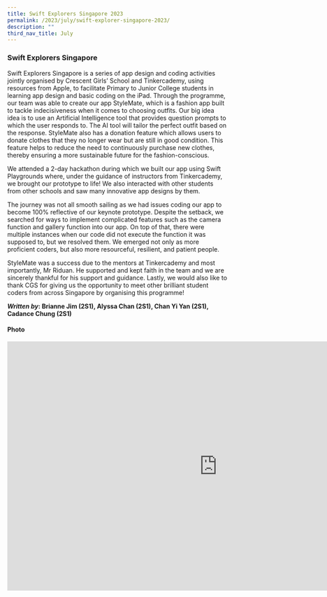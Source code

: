 ```yaml
---
title: Swift Explorers Singapore 2023
permalink: /2023/july/swift-explorer-singapore-2023/
description: ""
third_nav_title: July
---
```

### Swift Explorers Singapore ###

Swift Explorers Singapore is a series of app design and coding activities jointly organised by Crescent Girls’ School and Tinkercademy, using resources from Apple, to facilitate Primary to Junior College students in learning app design and basic coding on the iPad. Through the programme, our team was able to create our app StyleMate, which is a fashion app built to tackle indecisiveness when it comes to choosing outfits. Our big idea idea is to use an Artificial Intelligence tool that provides question prompts to which the user responds to. The AI tool will tailor the perfect outfit based on the response. StyleMate also has a donation feature which allows users to donate clothes that they no longer wear but are still in good condition. This feature helps to reduce the need to continuously purchase new clothes, thereby ensuring a more sustainable future for the fashion-conscious.

We attended a 2-day hackathon during which we built our app using Swift Playgrounds where, under the guidance of instructors from Tinkercademy, we brought our prototype to life! We also interacted with other students from other schools and saw many innovative app designs by them.

The journey was not all smooth sailing as we had issues coding our app to become 100% reflective of our keynote prototype. Despite the setback, we searched for ways to implement complicated features such as the camera function and gallery function into our app. On top of that, there were multiple instances when our code did not execute the function it was supposed to, but we resolved them. We emerged not only as more proficient coders, but also more resourceful, resilient, and patient people.

StyleMate was a success due to the mentors at Tinkercademy and most importantly, Mr Riduan. He supported and kept faith in the team and we are sincerely thankful for his support and guidance. Lastly, we would also like to thank CGS for giving us the opportunity to meet other brilliant student coders from across Singapore by organising this programme!

**_Written by_: Brianne Jim (2S1), Alyssa Chan (2S1), Chan Yi Yan (2S1), Cadance Chung (2S1)**


#### Photo ####
<iframe src="https://docs.google.com/presentation/d/e/2PACX-1vRkbjEwhhAbj_OXRipgEYCx1jxLwWZZhbJnto7zFbVrXXTVGs0jTWx7ggOlYm-rfDWQdquls0yrZHqm/embed?start=true&amp;loop=true&amp;delayms=3000" frameborder="0" width="960" height="569" allowfullscreen="true"></iframe>